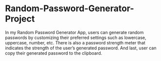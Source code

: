 # Random-Password-Generator-Project
In my Random Password Generator App, users can generate random passwords by customizing their preferred settings such as lowercase, uppercase, number, etc. There is also a password strength meter that indicates the strength of the user’s generated password. And last, user can copy their generated password to the clipboard.
